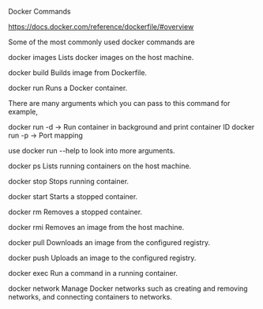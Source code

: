 Docker Commands

https://docs.docker.com/reference/dockerfile/#overview

Some of the most commonly used docker commands are

docker images
Lists docker images on the host machine.

docker build
Builds image from Dockerfile.

docker run
Runs a Docker container.

There are many arguments which you can pass to this command for example,

docker run -d -> Run container in background and print container ID docker run -p -> Port mapping

use docker run --help to look into more arguments.

docker ps
Lists running containers on the host machine.

docker stop
Stops running container.

docker start
Starts a stopped container.

docker rm
Removes a stopped container.

docker rmi
Removes an image from the host machine.

docker pull
Downloads an image from the configured registry.

docker push
Uploads an image to the configured registry.

docker exec
Run a command in a running container.

docker network
Manage Docker networks such as creating and removing networks, and connecting containers to networks.